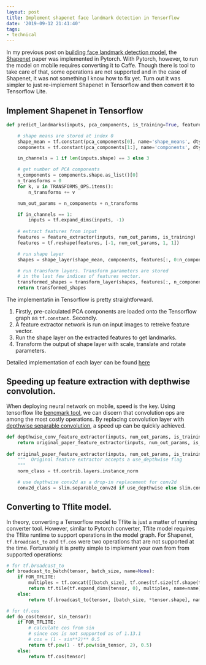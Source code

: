 ```yaml
---
layout: post
title: Implement shapenet face landmark detection in Tensorflow
date: '2019-09-12 21:41:40'
tags:
- technical
---
```


In my previous post on [building face landmark detection model](/2019/04/03/face-landmark-detect), the [Shapenet](https://github.com/justusschock/shapenet) paper was implemented in Pytorch. With Pytorch, however, to run the model on mobile requires converting it to Caffe. Though there is tool to take care of that, some operations are not supported and in the case of Shapenet, it was not something I know how to fix yet. Turn out it was simpler to just re-implement Shapenet in Tensorflow and then convert it to Tensorflow Lite. 

## Implement Shapenet in Tensorflow

```python
def predict_landmarks(inputs, pca_components, is_training=True, feature_extractor=extractors.original_paper_feature_extractor):

    # shape means are stored at index 0
    shape_mean = tf.constant(pca_components[0], name='shape_means', dtype=tf.float32)
    components = tf.constant(pca_components[1:], name='components', dtype=tf.float32)

    in_channels = 1 if len(inputs.shape) == 3 else 3 

    # get number of PCA components
    n_components = components.shape.as_list()[0]
    n_transforms = 0
    for k, v in TRANSFORMS_OPS.items():
        n_transforms += v    

    num_out_params = n_components + n_transforms  

    if in_channels == 1:
        inputs = tf.expand_dims(inputs, -1)
        
    # extract features from input
    features = feature_extractor(inputs, num_out_params, is_training)
    features = tf.reshape(features, [-1, num_out_params, 1, 1])

    # run shape layer 
    shapes = shape_layer(shape_mean, components, features[:, 0:n_components])

    # run transform layers. Transform parameters are stored
    # in the last few indices of features vector.
    transformed_shapes = transform_layer(shapes, features[:, n_components:])
    return transformed_shapes
```

The implementatin in Tensorflow is pretty straightforward. 

1. Firstly, pre-calculated PCA components are loaded onto the Tensorflow graph as `tf.constant`. Secondly. 
2. A feature extractor network is run on input images to retreive feature vector.
3. Run the shape layer on the extracted features to get landmarks. 
4. Transform the output of shape layer with scale, translate and rotate parameters. 

Detailed implementation of each layer can be found [here](https://github.com/vuamitom/shapenet-tensorflow/tree/master/model/shapenet)

## Speeding up feature extraction with depthwise convolution.

When deploying neural network on mobile, speed is the key. Using tensorflow lite [bencmark tool](https://github.com/tensorflow/tensorflow/tree/master/tensorflow/lite/tools/benchmark), we can discern that convolution ops are among the most costly operations. By replacing convolution layer with [depthwise separable convolution](https://towardsdatascience.com/a-basic-introduction-to-separable-convolutions-b99ec3102728), a speed up can be quickly achieved.

```python
def depthwise_conv_feature_extractor(inputs, num_out_params, is_training=True):
    return original_paper_feature_extractor(inputs, num_out_params, is_training=is_training, use_depthwise=True)
    
def original_paper_feature_extractor(inputs, num_out_params, is_training=True, use_depthwise=False):
    """  Original feature extractor accepts a use_depthwise flag
    """
    norm_class = tf.contrib.layers.instance_norm

    # use depthwise conv2d as a drop-in replacement for conv2d
    conv2d_class = slim.separable_conv2d if use_depthwise else slim.conv2d
```

## Converting to Tflite model.

In theory, converting a Tensorflow model to Tflite is just a matter of running converter tool. However, similar to Pytorch converter, Tflite model requires the Tflite runtime to support operations in the model graph. For Shapenet, `tf.broadcast_to` and `tf.cos` were two operations that are not supported at the time. Fortunately it is pretty simple to implement your own from from supported operations:

```python
# for tf.broadcast_to
def broadcast_to_batch(tensor, batch_size, name=None):
    if FOR_TFLITE:
        multiples = tf.concat([[batch_size], tf.ones(tf.size(tf.shape(tensor)), dtype=tf.int32)], 0)
        return tf.tile(tf.expand_dims(tensor, 0), multiples, name=name)
    else:
        return tf.broadcast_to(tensor, [batch_size, *tensor.shape], name=name)
```


```python
# for tf.cos
def do_cos(tensor, sin_tensor):
    if FOR_TFLITE:
        # calculate cos from sin 
        # since cos is not supported as of 1.13.1
        # cos = (1 - sin**2)** 0.5
        return tf.pow(1 - tf.pow(sin_tensor, 2), 0.5)
    else:
        return tf.cos(tensor)
```

